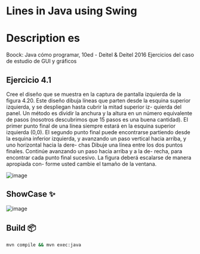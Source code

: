 # Lines in Java using Swing
# Description es
Boock: Java cómo programar, 10ed - Deitel & Deitel 2016
Ejercicios del caso de estudio de GUI y gráficos 
## Ejercicio 4.1
Cree el diseño que se muestra en la captura de pantalla izquierda de la figura 4.20. Este diseño dibuja
líneas que parten desde la esquina superior izquierda, y se despliegan hasta cubrir la mitad superior iz-
quierda del panel. Un método es dividir la anchura y la altura en un número equivalente de pasos
(nosotros descubrimos que 15 pasos es una buena cantidad). EI primer punto final de una línea siempre
estará en la esquina superior izquierda (0,0). EI segundo punto final puede encontrarse partiendo desde
la esquina inferior izquierda, y avanzando un paso vertical hacia arriba, y uno horizontal hacia la dere-
chas Dibuje una línea entre los dos puntos finales. Continúe avanzando un paso hacia arriba y a la de-
recha, para encontrar cada punto final sucesivo. La figura deberá escalarse de manera apropiada con-
forme usted cambie el tamaño de la ventana.

![image](https://github.com/Johan-Palacios/javasquereline/assets/77251405/e2f35e04-c9d5-40aa-b471-0bcea1b52f53)

## ShowCase ✨
![image](https://github.com/Johan-Palacios/javasquereline/assets/77251405/9f0ab94b-f093-4889-88a8-5b4100498834)

## Build 📦

```bash
mvn compile && mvn exec:java

```
